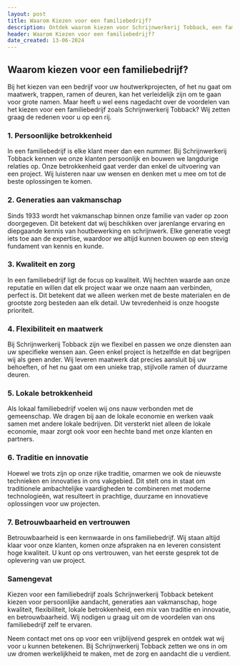 ```yaml
---
layout: post
title: Waarom Kiezen voor een familiebedrijf?
description: Ontdek waarom kiezen voor Schrijnwerkerij Tobback, een familiebedrijf sinds 1933, garant staat voor persoonlijke service, vakmanschap, en duurzame kwaliteit. Lees meer!
header: Waarom Kiezen voor een familiebedrijf?
date_created: 13-06-2024
---
```


## Waarom kiezen voor een familiebedrijf?
Bij het kiezen van een bedrijf voor uw houtwerkprojecten, of het nu gaat om maatwerk, trappen, ramen of deuren, kan het verleidelijk zijn om te gaan voor grote namen. Maar heeft u wel eens nagedacht over de voordelen van het kiezen voor een familiebedrijf zoals Schrijnwerkerij Tobback? Wij zetten graag de redenen voor u op een rij.

### 1. Persoonlijke betrokkenheid
In een familiebedrijf is elke klant meer dan een nummer. Bij Schrijnwerkerij Tobback kennen we onze klanten persoonlijk en bouwen we langdurige relaties op. Onze betrokkenheid gaat verder dan enkel de uitvoering van een project. Wij luisteren naar uw wensen en denken met u mee om tot de beste oplossingen te komen.

### 2. Generaties aan vakmanschap
Sinds 1933 wordt het vakmanschap binnen onze familie van vader op zoon doorgegeven. Dit betekent dat wij beschikken over jarenlange ervaring en diepgaande kennis van houtbewerking en schrijnwerk. Elke generatie voegt iets toe aan de expertise, waardoor we altijd kunnen bouwen op een stevig fundament van kennis en kunde.

### 3. Kwaliteit en zorg
In een familiebedrijf ligt de focus op kwaliteit. Wij hechten waarde aan onze reputatie en willen dat elk project waar we onze naam aan verbinden, perfect is. Dit betekent dat we alleen werken met de beste materialen en de grootste zorg besteden aan elk detail. Uw tevredenheid is onze hoogste prioriteit.

### 4. Flexibiliteit en maatwerk
Bij Schrijnwerkerij Tobback zijn we flexibel en passen we onze diensten aan uw specifieke wensen aan. Geen enkel project is hetzelfde en dat begrijpen wij als geen ander. Wij leveren maatwerk dat precies aansluit bij uw behoeften, of het nu gaat om een unieke trap, stijlvolle ramen of duurzame deuren.

### 5. Lokale betrokkenheid
Als lokaal familiebedrijf voelen wij ons nauw verbonden met de gemeenschap. We dragen bij aan de lokale economie en werken vaak samen met andere lokale bedrijven. Dit versterkt niet alleen de lokale economie, maar zorgt ook voor een hechte band met onze klanten en partners.

### 6. Traditie en innovatie
Hoewel we trots zijn op onze rijke traditie, omarmen we ook de nieuwste technieken en innovaties in ons vakgebied. Dit stelt ons in staat om traditionele ambachtelijke vaardigheden te combineren met moderne technologieën, wat resulteert in prachtige, duurzame en innovatieve oplossingen voor uw projecten.

### 7. Betrouwbaarheid en vertrouwen
Betrouwbaarheid is een kernwaarde in ons familiebedrijf. Wij staan altijd klaar voor onze klanten, komen onze afspraken na en leveren consistent hoge kwaliteit. U kunt op ons vertrouwen, van het eerste gesprek tot de oplevering van uw project.

### Samengevat
Kiezen voor een familiebedrijf zoals Schrijnwerkerij Tobback betekent kiezen voor persoonlijke aandacht, generaties aan vakmanschap, hoge kwaliteit, flexibiliteit, lokale betrokkenheid, een mix van traditie en innovatie, en betrouwbaarheid. Wij nodigen u graag uit om de voordelen van ons familiebedrijf zelf te ervaren.

Neem contact met ons op voor een vrijblijvend gesprek en ontdek wat wij voor u kunnen betekenen. Bij Schrijnwerkerij Tobback zetten we ons in om uw dromen werkelijkheid te maken, met de zorg en aandacht die u verdient.